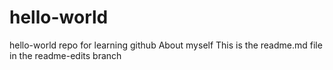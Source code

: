 # hello-world
hello-world repo for learning github
About myself
This is the readme.md file in the readme-edits branch
